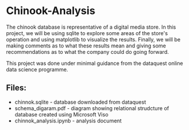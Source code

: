 # Chinook-Analysis

The chinook database is representative of a digital media store. In this project, we will be using sqlite to explore some areas of the store's operation and using matplotlib to visualize the results. Finally, we will be making comments as to what these results mean and giving some recommendations as to what the company could do going forward.

This project was done under minimal guidance from the dataquest online data science programme.

Files:
------
- chinnok.sqlite - database downloaded from dataquest
- schema_digaram.pdf - diagram showing relational strudcture of database created using Microsoft Viso
- chinnok_analysis.ipynb - analysis document
